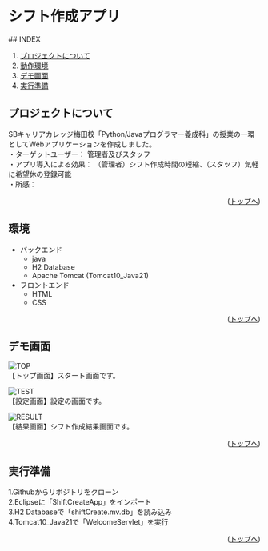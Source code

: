 # シフト作成アプリ

<div id="top"></div>
## INDEX

1. [プロジェクトについて](#プロジェクトについて)
2. [動作環境](#環境)
3. [デモ画面](#デモ画面)
4. [実行準備](#実行準備)

<!-- プロジェクトについて -->

## プロジェクトについて
SBキャリアカレッジ梅田校「Python/Javaプログラマー養成科」の授業の一環としてWebアプリケーションを作成しました。<br>
・ターゲットユーザー： 管理者及びスタッフ<br>
・アプリ導入による効果： （管理者）シフト作成時間の短縮、（スタッフ）気軽に希望休の登録可能<br>
・所感： 
<p align="right">(<a href="#top">トップへ</a>)</p>

## 環境

<!-- 言語、フレームワーク、ミドルウェア、インフラの一覧とバージョンを記載 -->
- バックエンド
    - java
    - H2 Database
    - Apache Tomcat (Tomcat10_Java21)
- フロントエンド
    - HTML
    - CSS

<p align="right">(<a href="#top">トップへ</a>)</p>

## デモ画面
![TOP](xxxx.jpg)<br>
【トップ画面】スタート画面です。<br>

![TEST](xxxx.jpg)<br>
【設定画面】設定の画面です。<br>

![RESULT](xxx.jpg)<br>
【結果画面】シフト作成結果画面です。 <br>

<p align="right">(<a href="#top">トップへ</a>)</p>


## 実行準備
1.Githubからリポジトリをクローン<br>
2.Eclipseに「ShiftCreateApp」をインポート<br>
3.H2 Databaseで「shiftCreate.mv.db」を読み込み<br>
4.Tomcat10_Java21で「WelcomeServlet」を実行<br>

<p align="right">(<a href="#top">トップへ</a>)</p>
